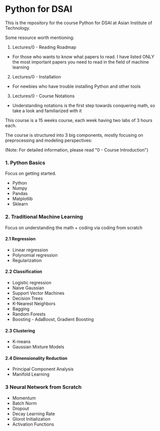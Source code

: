 # Python for DSAI

This is the repository for the course Python for DSAI at Asian Institute of Technology.

Some resource worth mentioning:

1. Lectures/0 - Reading Roadmap
  - For those who wants to know what papers to read.  I have listed ONLY the most important papers you need to read in the field of machine learning
2. Lectures/0 - Installation
  - For newbies who have trouble installing Python and other tools
3. Lectures/0 - Course Notations
  - Understanding notations is the first step towards conquering math, so take a look and familiarized with it

This course is a 15 weeks course, each week having two labs of 3 hours each.

The course is structured into 3 big components, mostly focusing on preprocessing and modeling perspectives:

(Note: For detailed information, please read "0 - Course Introduction")

### 1. Python Basics
Focus on getting started.
  - Python
  - Numpy
  - Pandas
  - Matplotlib
  - Sklearn
  
### 2. Traditional Machine Learning
Focus on understanding the math + coding via coding from scratch

#### 2.1 Regression
  - Linear regression
  - Polynomial regression
  - Regularization
  
#### 2.2 Classification
  - Logistic regression
  - Naive Gaussian
  - Support Vector Machines
  - Decision Trees
  - K-Nearest Neighbors
  - Bagging
  - Random Forests
  - Boosting - AdaBoost, Gradient Boosting
  
#### 2.3 Clustering
  - K-means
  - Gaussian Mixture Models

#### 2.4 Dimensionality Reduction
  - Principal Component Analysis
  - Manifold Learning

### 3 Neural Network from Scratch
  - Momentum
  - Batch Norm
  - Dropout
  - Decay Learning Rate
  - Glorot Initialization
  - Activation Functions
